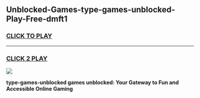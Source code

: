 
## Unblocked-Games-type-games-unblocked-Play-Free-dmft1
<h3>
<a href="https://premium76.site?title=type-games-unblocked&ref=22A">CLICK TO PLAY</a></h3>
<hr>

<h3>
<a href="https://premium76.site?title=type-games-unblocked&ref=22A">CLICK 2 PLAY</a>
  
</h3>

<a href="https://premium76.site?title=type-games-unblocked&ref=22A"><img src="https://clearcache.store/games.png"></a>


**type-games-unblocked games unblocked: Your Gateway to Fun and Accessible Online Gaming**
